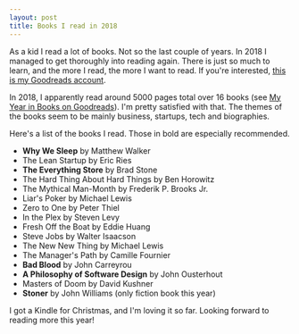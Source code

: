```yaml
---
layout: post
title: Books I read in 2018
---
```


As a kid I read a lot of books. Not so the last couple of years. In 2018 I managed to get thoroughly into reading again. There is just so much to learn, and the more I read, the more I want to read. If you're interested, [this is my Goodreads account](https://www.goodreads.com/user/show/3400170-vegard-stikbakke).

In 2018, I apparently read around 5000 pages total over 16 books (see [My Year in Books on Goodreads](https://www.goodreads.com/user/year_in_books/2018/3400170)). I'm pretty satisfied with that. The themes of the books seem to be mainly business, startups, tech and biographies.

Here's a list of the books I read. Those in bold are especially recommended.

- **Why We Sleep** by Matthew Walker
- The Lean Startup by Eric Ries
- **The Everything Store** by Brad Stone
- The Hard Thing About Hard Things by Ben Horowitz
- The Mythical Man-Month by Frederik P. Brooks Jr.
- Liar's Poker by Michael Lewis
- Zero to One by Peter Thiel
- In the Plex by Steven Levy
- Fresh Off the Boat by Eddie Huang
- Steve Jobs by Walter Isaacson
- The New New Thing by Michael Lewis
- The Manager's Path by Camille Fournier
- **Bad Blood** by John Carreyrou
- **A Philosophy of Software Design** by John Ousterhout
- Masters of Doom by David Kushner
- **Stoner** by John Williams (only fiction book this year)

I got a Kindle for Christmas, and I'm loving it so far. Looking forward to reading more this year!

